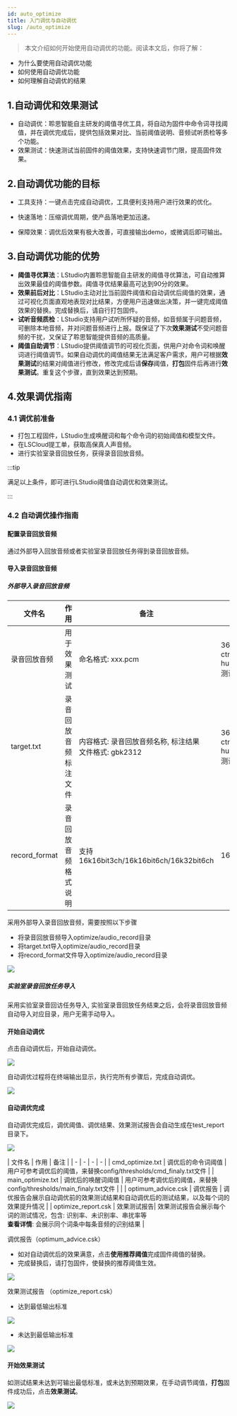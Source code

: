 ```yaml
---
id: auto_optimize 
title: 入门调优与自动调优
slug: /auto_optimize
---
```




>本文介绍如何开始使用自动调优的功能。阅读本文后，你将了解：
- 为什么要使用自动调优功能
- 如何使用自动调优功能
- 如何理解自动调优的结果


## 1.自动调优和效果测试

- 自动调优：聆思智能自主研发的阈值寻优工具，将自动为固件中命令词寻找阈值，并在调优完成后，提供包括效果对比、当前阈值说明、音频试听质检等多个功能。
- 效果测试：快速测试当前固件的阈值效果，支持快速调节门限，提高固件效果。

## 2.自动调优功能的目标

- 工具支持：一键点击完成自动调优，工具便利支持用户进行效果的优化。

- 快速落地：压缩调优周期，使产品落地更加迅速。

- 保障效果：调优后效果有极大改善，可直接输出demo，或微调后即可输出。

## 3.自动调优功能的优势

* **阈值寻优算法**：LStudio内置聆思智能自主研发的阈值寻优算法，可自动推算出效果最佳的阈值参数。阈值寻优结果最高可达到90分的效果。
* **效果前后对比**：LStudio主动对比当前固件阈值和自动调优后阈值的效果，通过可视化页面直观地表现对比结果，方便用户迅速做出决策，并一键完成阈值效果的替换。完成替换后，请自行打包固件。
* **试听音频质检**：LStudio支持用户试听所怀疑的音频，如音频属于问题音频，可删除本地音频，并对问题音频进行上报。既保证了下次**效果测试**不受问题音频的干扰，又保证了聆思智能提供音频的高质量。
* **阈值自助调节**：LStudio提供阈值调节的可视化页面，供用户对命令词和唤醒词进行阈值调节。如果自动调优的阈值结果无法满足客户需求，用户可根据**效果测试**的结果对阈值进行修改，修改完成后请**保存**阈值，**打包**固件后再进行**效果测试**。重复这个步骤，直到效果达到预期。

## 4.效果调优指南

### 4.1 调优前准备

- 打包工程固件，LStudio生成唤醒词和每个命令词的初始阈值和模型文件。
- 在LSCloud提工单，获取高保真人声音频。
- 进行实验室录音回放任务，获得录音回放音频。

:::tip

满足以上条件，即可进行LStudio阈值自动调优和效果测试。

:::

### 4.2 自动调优操作指南

#### 配置录音回放音频

通过外部导入回放音频或者实验室录音回放任务得到录音回放音频。

#### 导入录音回放音频

##### 外部导入录音回放音频

| 文件名 | 作用 | 备注 | 示例### |
| - | - | - | - |
| 录音回放音频 | 用于效果测试 |  命名格式: xxx.pcm  |36-打开空调-<br/>ctm00010203@<br/>hu17331a632f00212902-<br/>测试设备.pcm |
| target.txt | 录音回放音频标注文件 | 内容格式: 录音回放音频名称, 标注结果<br/>文件格式: gbk2312 | 36-打开空调-<br/>ctm00010203@<br/>hu17331a632f00212902-<br/>测试设备,打开空调 |
| record_format | 录音回放音频格式说明 | 支持16k16bit3ch/16k16bit6ch/16k32bit6ch | 16k16bit3ch |

采用外部导入录音回放音频，需要按照以下步骤

* 将录音回放音频导入optimize/audio_record目录
* 将target.txt导入optimize/audio_record目录
* 将record_format文件导入optimize/audio_record目录

![](./files/optimize_audio_record.png)

##### 实验室录音回放任务导入

采用实验室录音回访任务导入, 实验室录音回放任务结束之后，会将录音回放音频自动导入对应目录，用户无需手动导入。

#### 开始自动调优

点击自动调优后，开始自动调优。

![](./files/keywords_test.png)

自动调优过程将在终端输出显示，执行完所有步骤后，完成自动调优。

![](./files/auto_optimize.png)

#### 自动调优完成

自动调优完成后，调优阈值、调优结果、效果测试报告会自动生成在test_report目录下。

![](./files/optimize.png)

| 文件名 | 作用 | 备注 |
| - | - | - | - |
| cmd_optimize.txt | 调优后的命令词阈值 | 用户可参考调优后的阈值，来替换config/thresholds/cmd_finaly.txt文件  |
| main_optimize.txt | 调优后的唤醒词阈值 | 用户可参考调优后的阈值，来替换config/thresholds/main_finaly.txt文件  |  |
| optimum_advice.csk | 调优报告 | 调优报告会展示自动调优前的效果测试结果和自动调优后的测试结果，以及每个词的效果提升情况 |
| optimize_report.csk | 效果测试报告| 效果测试报告会展示每个词的测试情况，包含: 识别率、未识别率、串扰率等<br/>**查看详情**: 会展示同个词条中每条音频的识别结果 |

调优报告（optimum_advice.csk）

- 如对自动调优后的效果满意，点击**使用推荐阈值**完成固件阈值的替换。
- 完成替换后，请打包固件，使替换的推荐阈值生效。

![](./files/1610975185267.png)

效果测试报告 （optimize_report.csk）

- 达到最低输出标准

![](./files/1610975115316.png)

- 未达到最低输出标准

![](./files/offline_test_bad.png)

#### 开始效果测试

如测试结果未达到可输出最低标准，或未达到预期效果，在手动调节阈值，**打包**固件成功后，点击**效果测试**。

![](./files/offline_optimize.png)